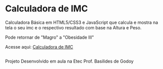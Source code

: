 # Calculadora de IMC

Calculadora Básica em HTML5/CSS3 e JavaScript que calcula e mostra na tela o seu imc e o respectivo resultado com base na Altura e Peso.

Pode retornar de "Magro" a "Obesidade III"

Acesse aqui: <a href="https://vini1404.github.io/Calculadora-IMC/">Calculadora de IMC</a>
##

Projeto Desenvolvido em aula na Etec Prof. Basilides de Godoy
